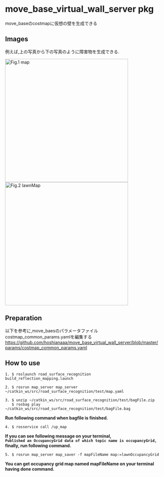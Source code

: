 # move_base_virtual_wall_server pkg

move_baseのcostmapに仮想の壁を生成できる  

## Images

例えば,上の写真から下の写真のように障害物を生成できる.

<img src="https://github.com/hoshianaaa/move_base_virtual_wall_server/blob/master/images/no_vritual_wall.png" title="図１ costmap" width="400px" alt="Fig.1 map">  

<img src="https://github.com/hoshianaaa/move_base_virtual_wall_server/blob/master/images/virtual_wall.png" title="図２壁生成後 after" width="400px" alt="Fig.2 lawnMap">

## Preparation

以下を参考に,move_baesのパラメータファイルcostmap_common_params.yamlを編集する
https://github.com/hoshianaaa/move_base_virtual_wall_server/blob/master/params/costmap_common_params.yaml

## How to use

    1. $ roslaunch road_surface_recognition build_reflection_mapping.launch

    2. $ rosrun map_server map_server ~/catkin_ws/src/road_surface_recognition/test/map.yaml

    3. $ unzip ~/catkin_ws/src/road_surface_recognition/test/bagFile.zip  
       $ rosbag play ~/catkin_ws/src/road_surface_recognition/test/bagFile.bag

**Run following command when bagfile is finished.**

    4. $ rosservice call /up_map 

**If you can see following message on your terminal,**  
**`Published an OccupancyGrid data of which topic name is occupancyGrid,`**  
**finally, run following command.**
 
    5. $ rosrun map_server map_saver -f mapFileName map:=lawnOccupancyGrid
 
**You can get occupancy grid map named mapFileName on your terminal having done command.**
